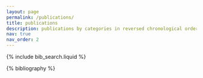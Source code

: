 ```yaml
---
layout: page
permalink: /publications/
title: publications
description: publications by categories in reversed chronological order. generated by jekyll-scholar.
nav: true
nav_order: 2
---
```


<!-- _pages/publications.md -->

<!-- Bibsearch Feature -->

{% include bib_search.liquid %}

<style>
.badge.badge-kw-1 { background-color: #7dd3fc !important; color: #0c4a6e !important; } /* Sky Blue */
.badge.badge-kw-2 { background-color: #94a3b8 !important; color: #1e293b !important; } /* Slate */
.badge.badge-kw-3 { background-color: #6ee7b7 !important; color: #064e3b !important; } /* Emerald */
.badge.badge-kw-4 { background-color: #fbbf24 !important; color: #451a03 !important; } /* Amber */
.badge.badge-kw-5 { background-color: #fb7185 !important; color: white !important; } /* Rose */
.badge.badge-kw-6 { background-color: #818cf8 !important; color: white !important; } /* Indigo */
.badge.badge-kw-7 { background-color: #fb923c !important; color: white !important; } /* Orange */
.badge.badge-kw-8 { background-color: #a78bfa !important; color: white !important; } /* Violet */
.badge.badge-kw-9 { background-color: #f472b6 !important; color: white !important; } /* Pink */
.badge.badge-kw-10 { background-color: #5eead4 !important; color: #0f766e !important; } /* Teal */
.badge.badge-kw-11 { background-color: #a8a29e !important; color: #292524 !important; } /* Stone */
.badge.badge-kw-12 { background-color: #99f6e4 !important; color: #0d9488 !important; } /* Cyan */
.badge.badge-kw-13 { background-color: #bef264 !important; color: #365314 !important; } /* Lime */
.badge.badge-kw-14 { background-color: #f87171 !important; color: white !important; } /* Red */
.badge.badge-kw-15 { background-color: #38bdf8 !important; color: white !important; } /* Light Blue */
.badge.badge-kw-16 { background-color: #d4d4d8 !important; color: #27272a !important; } /* Zinc */
.badge.badge-kw-17 { background-color: #e879f9 !important; color: #581c87 !important; } /* Fuchsia */
.badge.badge-kw-18 { background-color: #a3e635 !important; color: #3f6212 !important; } /* Green */
.badge.badge-kw-19 { background-color: #fcd34d !important; color: #78350f !important; } /* Yellow */
.badge.badge-kw-20 { background-color: #6366f1 !important; color: white !important; } /* Deep Indigo */

.keywords .badge {
  font-size: 0.75em;
  padding: 0.3em 0.6em;
  margin-bottom: 0.25rem;
  display: inline-block;
}
</style>

<div class="publications">

{% bibliography %}

</div>
